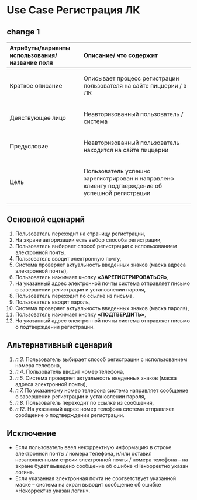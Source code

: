 # Use Case Регистрация ЛК
## change 1
<table>
<thead>
<tr>
<th id="Атрибуты/варианты использования/название поля" style="text-align:left;"> Атрибуты/варианты использования/название поля   </th>
<th id="Описание/ что содержит" style="text-align:left;"> Описание/ что содержит             </th>
</tr>
</thead>

<tbody>
<tr>
<td style="text-align:left;"><p>Краткое описание     </p></td>
<td style="text-align:left;"><p>Описывает процесс регистрации пользователя на сайте пиццерии / в ЛК      </p></td>
</tr>

<tr>
<td style="text-align:left;"><p>Действующее лицо    </p></td>
<td style="text-align:left;"><p>Неавторизованный пользователь / система   </p></td>
</tr>

<tr>
<td style="text-align:left;"><p>Предусловие  </p></td>
<td style="text-align:left;"><p>Неавторизованный пользователь находится на сайте пиццерии   </p></td>
</tr>

<tr>
<td style="text-align:left;"><p>Цель   </p></td>
<td style="text-align:left;"><p>Пользователь успешно зарегистрирован и направлено клиенту подтверждение об успешной регистрации   </p></td>
</tr>

</tbody>
</table>


## Основной сценарий

1. Пользователь переходит на страницу регистрации,
2. На экране авторизации есть выбор способа регистрации,
3. Пользователь выбирает способ регистрации с использованием электронной почты,
4. Пользователь вводит электронную почту,
5. Система проверяет актуальность введенных знаков (маска адреса электронной почты),
6. Пользователь нажимает кнопку **«ЗАРЕГИСТРИРОВАТЬСЯ»**,
7. На указанный адрес электронной почты система отправляет письмо о завершении регистрации и установлении пароля,
8. Пользователь переходит по ссылке из письма,
9. Пользователь вводит пароль,
10. Система проверяет актуальность введенных знаков (маска пароля),
11. Пользователь нажимает кнопку **«ПОДТВЕРДИТЬ»**,
12. На указанный адрес электронной почты система отправляет письмо о подтверждении регистрации.

## Альтернативный сценарий

1. *п.3.* Пользователь выбирает способ регистрации с использованием номера телефона, 
2. *п.4*. Пользователь вводит номер телефона, 
3. *п.5.* Система проверяет актуальность введенных знаков (маска адреса электронной почты), 
4. *п.7.* По указанному номер телефона система направляет сообщение о завершении регистрации и установлении пароля,
5. *п.8.* Пользователь переходит по ссылке из сообщения,
6. *п.12.* На указанный адрес номер телефона система отправляет сообщение о подтверждении регистрации.

## Исключение

* Если пользователь ввел некорректную информацию в строке электронной почты / номера телефона, и/или оставил незаполненными строки электронной почты / номера телефона – на экране будет выведено сообщение об ошибке «Некорректно указан логин».
* Если указанная электронная почта не соответствует указанной маске – система на экран выводит сообщение об ошибке «Некорректно указан логин».
